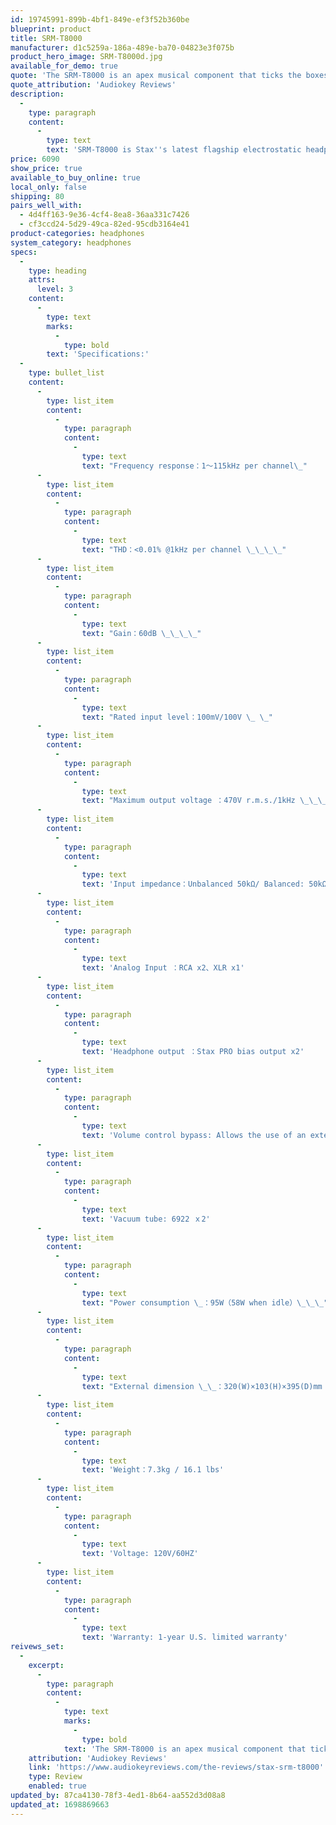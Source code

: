 ```yaml
---
id: 19745991-899b-4bf1-849e-ef3f52b360be
blueprint: product
title: SRM-T8000
manufacturer: d1c5259a-186a-489e-ba70-04823e3f075b
product_hero_image: SRM-T8000d.jpg
available_for_demo: true
quote: 'The SRM-T8000 is an apex musical component that ticks the boxes across, well, all relevant parameters and then provides a near transcendental listening experience. At least, it did so for me.'
quote_attribution: 'Audiokey Reviews'
description:
  -
    type: paragraph
    content:
      -
        type: text
        text: 'SRM-T8000 is Stax''s latest flagship electrostatic headphone amplifier utilizing hybrid technology. It employs two 6922 in the input stage, driving a Class-A solid-state output stage. The vacuum tubes isolated in a separate section made of a vibration-proof damper and shield cover to eliminate vibration and noise. The high-capacity large toroidal transformers and selected high-quality parts allow the highest refinement in sound.'
price: 6090
show_price: true
available_to_buy_online: true
local_only: false
shipping: 80
pairs_well_with:
  - 4d4ff163-9e36-4cf4-8ea8-36aa331c7426
  - cf3ccd24-5d29-49ca-82ed-95cdb3164e41
product-categories: headphones
system_category: headphones
specs:
  -
    type: heading
    attrs:
      level: 3
    content:
      -
        type: text
        marks:
          -
            type: bold
        text: 'Specifications:'
  -
    type: bullet_list
    content:
      -
        type: list_item
        content:
          -
            type: paragraph
            content:
              -
                type: text
                text: "Frequency response：1～115kHz per channel\_"
      -
        type: list_item
        content:
          -
            type: paragraph
            content:
              -
                type: text
                text: "THD：<0.01% @1kHz per channel \_\_\_\_"
      -
        type: list_item
        content:
          -
            type: paragraph
            content:
              -
                type: text
                text: "Gain：60dB \_\_\_\_"
      -
        type: list_item
        content:
          -
            type: paragraph
            content:
              -
                type: text
                text: "Rated input level：100mV/100V \_ \_"
      -
        type: list_item
        content:
          -
            type: paragraph
            content:
              -
                type: text
                text: "Maximum output voltage ：470V r.m.s./1kHz \_\_\_\_\_"
      -
        type: list_item
        content:
          -
            type: paragraph
            content:
              -
                type: text
                text: 'Input impedance：Unbalanced 50kΩ/ Balanced: 50kΩx2'
      -
        type: list_item
        content:
          -
            type: paragraph
            content:
              -
                type: text
                text: 'Analog Input ：RCA x2、XLR x1'
      -
        type: list_item
        content:
          -
            type: paragraph
            content:
              -
                type: text
                text: 'Headphone output ：Stax PRO bias output x2'
      -
        type: list_item
        content:
          -
            type: paragraph
            content:
              -
                type: text
                text: 'Volume control bypass: Allows the use of an external preamp'
      -
        type: list_item
        content:
          -
            type: paragraph
            content:
              -
                type: text
                text: 'Vacuum tube: 6922 ｘ2'
      -
        type: list_item
        content:
          -
            type: paragraph
            content:
              -
                type: text
                text: "Power consumption \_：95W（58W when idle）\_\_\_"
      -
        type: list_item
        content:
          -
            type: paragraph
            content:
              -
                type: text
                text: "External dimension \_\_：320(W)×103(H)×395(D)mm / 12.6\" x 4\" x 15.6\""
      -
        type: list_item
        content:
          -
            type: paragraph
            content:
              -
                type: text
                text: 'Weight：7.3kg / 16.1 lbs'
      -
        type: list_item
        content:
          -
            type: paragraph
            content:
              -
                type: text
                text: 'Voltage: 120V/60HZ'
      -
        type: list_item
        content:
          -
            type: paragraph
            content:
              -
                type: text
                text: 'Warranty: 1-year U.S. limited warranty'
reivews_set:
  -
    excerpt:
      -
        type: paragraph
        content:
          -
            type: text
            marks:
              -
                type: bold
            text: 'The SRM-T8000 is an apex musical component that ticks the boxes across, well, all relevant parameters and then provides a near transcendental listening experience. At least, it did so for me.'
    attribution: 'Audiokey Reviews'
    link: 'https://www.audiokeyreviews.com/the-reviews/stax-srm-t8000'
    type: Review
    enabled: true
updated_by: 87ca4130-78f3-4ed1-8b64-aa552d3d08a8
updated_at: 1698869663
---
```

